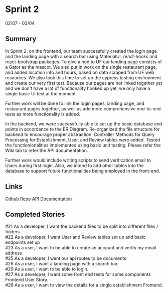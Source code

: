 # Sprint 2

02/07 - 03/04

## Summary

In Sprint 2, on the frontend, our team successfully created the login page and the landing page with a search bar using MaterialUI, react-hooks and react-bootstrap packages. To give a nod to UF our landing page consists of a Gator as the mascot. We also put in work on the single restaurant page, and added location info and hours, based on data scraped from UF web resources. We also took this time to set up the cypress testing environment and create our very first test. Because our pages are not linked together yet and we don't have a lot of functionality hooked up yet, we only have a single basic UI test at the moment.

Further work will be done to link the login pages, landing page, and restaurant pages together, as well as add more comprehensive end-to-end tests as more functionality is added.

In the backend, we were successfully able to set up the basic database end points in accordance to the ER Diagram. Re-organized the file structure for backend to encourage proper abstraction. Controller Methods for Query Processing for Establishment, User, and Review tables were added. Tested the functionionalities implemented using basic unit testing. Please refer the Wiki tab to refer the API documentation.

Further work would include writing scripts to send verification email to Users during first login. Also, we intend to add other tables into the database to support future functionalities being employed in the front-end.

## Links
[Github Repo](https://github.com/Monicakodali/SEPROJECT) [API Documentation](https://github.com/Monicakodali/SEPROJECT.wiki.git)

## Completed Stories

#21 As a developer, I want the backend files to be split into different files / folders \
#22 As a developer, I want User and Review tables set up and basic endpoints set up \
#23 As a user, I want to be able to create an account and verify my email address \
#25 As a developer, I want our api routes to be documents \
#26 As a user, I want a landing page with a search bar. \
#29 As a user, I want to be able to login. \
#27 As a developer, I want some front end tests for some components Frontend User Story. \
#28 As a user, I want to view the details for a single establishment Frontend.


